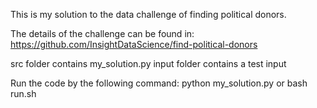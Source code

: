 This is my solution to the data challenge of finding political donors. 

The details of the challenge can be found in:
https://github.com/InsightDataScience/find-political-donors

src folder contains my_solution.py
input folder contains a test input

Run the code by the following command:
python my_solution.py
or
bash run.sh
